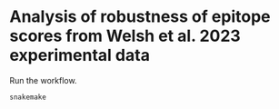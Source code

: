 # Analysis of robustness of epitope scores from Welsh et al. 2023 experimental data

Run the workflow.

``` bash
snakemake
```
